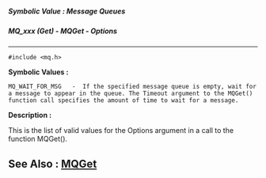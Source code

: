 ##### Symbolic Value : Message Queues
##### MQ_xxx (Get) - MQGet - Options
---
```
#include <mq.h>
```

**Symbolic Values :**

	MQ_WAIT_FOR_MSG	  -  If the specified message queue is empty, wait for a message to appear in the queue. The Timeout argument to the MQGet() function call specifies the amount of time to wait for a message.


**Description :**

This is the list of valid values for the Options argument in a call to the function MQGet().


**See Also :**
[MQGet](/domino-c-api-docs/reference/Func/MQGet)
---
